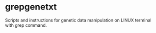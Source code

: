 # grepgenetxt
Scripts and instructions for genetic data manipulation on LINUX terminal with grep command.
